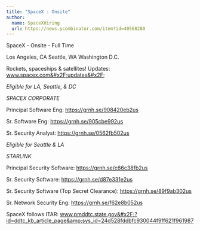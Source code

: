 ```yaml
---
title: "SpaceX : Onsite"
author:
  name: SpaceXHiring
  url: https://news.ycombinator.com/item?id=40568280
---
```

SpaceX - Onsite - Full Time

Los Angeles, CA
Seattle, WA
Washington D.C.

Rockets, spaceships &amp; satellites! Updates: www.spacex.com&#x2F;updates&#x2F;

<i>Eligible for LA, Seattle, &amp; DC</i>

<i>SPACEX CORPORATE</i>

Principal Software Eng: <a href="https:&#x2F;&#x2F;grnh.se&#x2F;908420eb2us" rel="nofollow">https:&#x2F;&#x2F;grnh.se&#x2F;908420eb2us</a>

Sr. Software Eng: <a href="https:&#x2F;&#x2F;grnh.se&#x2F;905cbe992us" rel="nofollow">https:&#x2F;&#x2F;grnh.se&#x2F;905cbe992us</a>

Sr. Security Analyst: <a href="https:&#x2F;&#x2F;grnh.se&#x2F;0562fb502us" rel="nofollow">https:&#x2F;&#x2F;grnh.se&#x2F;0562fb502us</a>

<i>Eligible for Seattle &amp; LA</i>

<i>STARLINK</i>

Principal Security Software: <a href="https:&#x2F;&#x2F;grnh.se&#x2F;c66c38fb2us" rel="nofollow">https:&#x2F;&#x2F;grnh.se&#x2F;c66c38fb2us</a>

Sr. Security Software: <a href="https:&#x2F;&#x2F;grnh.se&#x2F;d87e331e2us" rel="nofollow">https:&#x2F;&#x2F;grnh.se&#x2F;d87e331e2us</a>

Sr. Security Software (Top Secret Clearance): <a href="https:&#x2F;&#x2F;grnh.se&#x2F;89f9ab302us" rel="nofollow">https:&#x2F;&#x2F;grnh.se&#x2F;89f9ab302us</a>

Sr. Network Security Eng: <a href="https:&#x2F;&#x2F;grnh.se&#x2F;f62e8b052us" rel="nofollow">https:&#x2F;&#x2F;grnh.se&#x2F;f62e8b052us</a>

SpaceX follows ITAR: www.pmddtc.state.gov&#x2F;?id=ddtc_kb_article_page&amp;sys_id=24d528fddbfc930044f9ff621f961987
